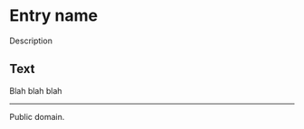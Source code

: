 # Entry name

Description

## Text

Blah blah blah

***

Public domain.

<style>@media (prefers-color-scheme:dark){:root{filter:invert(100%)}}</style>
